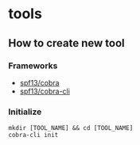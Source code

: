 # tools

## How to create new tool

### Frameworks

- [spf13/cobra](https://github.com/spf13/cobra)
- [spf13/cobra-cli](https://github.com/spf13/cobra-cli)

### Initialize

```console
mkdir [TOOL_NAME] && cd [TOOL_NAME]
cobra-cli init
```
